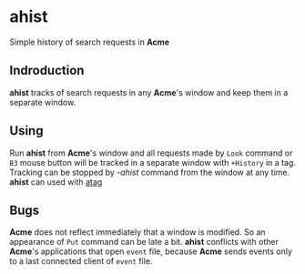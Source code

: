 # ahist

Simple history of search requests in **Acme**

## Indroduction

**ahist** tracks of search requests in any **Acme**'s window and keep them in a separate window.

## Using

Run **ahist** from **Acme**'s window and all requests made by `Look` command or `B3` mouse button will be tracked in a separate window with `+History` in a tag.
Tracking can be stopped by _-ahist_ command from the window at any time.
**ahist** can used with [atag](https://github.com/santucco/atag)

## Bugs

**Acme** does not reflect immediately that a window is modified. So an appearance of `Put` command can be late a bit.
**ahist** conflicts with other **Acme**'s applications that open `event` file, because **Acme** sends events only to a last connected client of `event` file.
